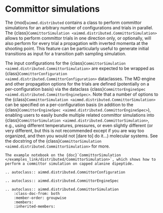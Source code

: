 # Committor simulations

The {mod}`aimmd.distributed` contains a class to perform committor simulations for an arbitrary number of configurations and trials in parallel.
The {class}`CommittorSimulation <aimmd.distributed.CommittorSimulation>` allows to perform committor trials in one direction only, or optionally, will also perform for every trial a propagation with inverted momenta at the shooting point.
This feature can be particularly useful to generate initial transitions as input for a transition path sampling simulation.

The input configurations for the {class}`CommittorSimulation <aimmd.distributed.CommittorSimulation>` are expected to be wrapped as {class}`CommittorConfiguration <aimmd.distributed.CommittorConfiguration>` dataclasses.
The MD engine and other propagation options for the trials are defined (potentially on a per-configuration basis) via the dataclass {class}`CommittorEngineSpec <aimmd.distributed.CommittorEngineSpec>`.
Note that a number of options to the {class}`CommittorSimulation <aimmd.distributed.CommittorSimulation>` can be specified on a per-configuration basis (in addition to the {class}`CommittorEngineSpec <aimmd.distributed.CommittorEngineSpec>`), enabling users to easily bundle multiple related committor simulations into {class}`CommittorSimulation <aimmd.distributed.CommittorSimulation>`, e.g., using different temperatures, pressures, or even slightly different (or very different, but this is not recommended except if you are way too organized, and then you would not [dare to] do it...) molecular systems.
See the docstring of the {class}`CommittorSimulation <aimmd.distributed.CommittorSimulation>` for more.

```{seealso}
The example notebook on the {doc}`CommittorSimulation </examples_link/distributed/CommittorSimulation>`, which shows how to perform a committor simulation on capped alanine dipeptide.
```

```{eval-rst}
.. autoclass:: aimmd.distributed.CommittorConfiguration

.. autoclass:: aimmd.distributed.CommittorEngineSpec

.. autoclass:: aimmd.distributed.CommittorSimulation
    :class-doc-from: both
    :member-order: groupwise
    :members:
    :inherited-members:
```
